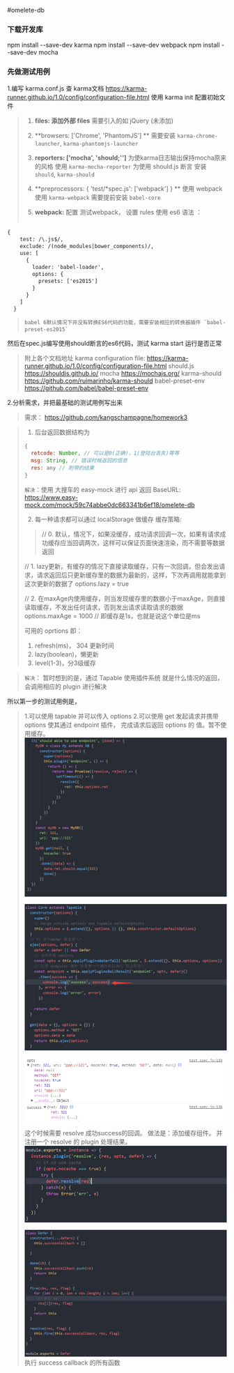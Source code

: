 #omelete-db

### 下载开发库
npm install --save-dev karma
npm install --save-dev webpack
npm install --save-dev mocha

### 先做测试用例
1.编写 karma.conf.js
查 karma文档  https://karma-runner.github.io/1.0/config/configuration-file.html
使用 karma init 配置初始文件
> 1. **files:  添加外部 files**
> 需要引入的如 jQuery (未添加)
>   
> 2. **browsers:  ['Chrome', 'PhantomJS'] **
> 需要安装 `karma-chrome-launcher`, `karma-phantomjs-launcher`
> 
> 3. **reporters: ['mocha', 'should;'']**
> 为使karma日志输出保持mocha原来的风格 使用 `karma-mocha-reporter`
> 为使用 should.js 断言 安装 `should`, `karma-should`
> 
> 4. **preprocessors: { 'test/*spec.js': ['webpack'] } **
> 使用 webpack  使用 `karma-webpack`  需要提前安装 `babel-core`
> 5. **webpack:** 配置 测试webpack，
> 设置 rules 使用 es6 语法 ：
> ```javascript
	{
        test: /\.js$/,
        exclude: /(node_modules|bower_components)/,
        use: [
          {
            loader: 'babel-loader',
            options: {
              presets: ['es2015']
            }
          }
        ]
      }
> ```
> babel 6默认情况下并没有转换ES6代码的功能，需要安装相应的转换器插件 `babel-preset-es2015`

然后在spec.js编写使用should断言的es6代码，测试 karma start 运行是否正常
> 附上各个文档地址
> karma configuration file: https://karma-runner.github.io/1.0/config/configuration-file.html
> should.js https://shouldjs.github.io/
> mocha https://mochajs.org/
> karma-should https://github.com/ruimarinho/karma-should
> babel-preset-env https://github.com/babel/babel-preset-env

2.分析需求，并把最基础的测试用例写出来
> 需求： https://github.com/kangschampagne/homework3

> 1. 后台返回数据结构为
> ```javascript
> {
>   retcode: Number, // 可以是0(正确)，1(登陆台丢失)等等
>   msg: String, // 错误时候返回的信息
>   res: any // 附带的结果
> }
> ```
>  `解决`：使用 大搜车的 easy-mock 进行 api 返回
>  BaseURL: https://www.easy-mock.com/mock/59c74abbe0dc663341b6ef18/omelete-db
> 
> 2. 每一种请求都可以通过 localStorage 做缓存
> 缓存策略: 
>> // 0. 默认，情况下，如果没缓存，成功请求回调一次，如果有请求成功缓存应当回调两次，这样可以保证页面快速渲染，而不需要等数据返回
>> 
>// 1. lazy更新，有缓存的情况下直接读取缓存，只有一次回调，但会发出请求，请求返回后只更新缓存里的数据为最新的，这样，下次再调用就能拿到这次更新的数据了
> options.lazy = true
>>
>// 2. 在maxAge内使用缓存，则当发现缓存里的数据小于maxAge，则直接读取缓存，不发出任何请求，否则发出请求读取请求的数据
>options.maxAge = 1000 // 即缓存是1s，也就是说这个单位是ms
>  
> 可用的 oprtions 即：
> 1. refresh(ms)， 304 更新时间
> 2. lazy(boolean)，懒更新
> 3. level(1-3)，分3级缓存

>`解决`： 暂时想到的是，通过 Tapable 使用插件系统
> 就是什么情况的返回，会调用相应的 plugin 进行解决

 所以第一步的测试用例是， 
>1.可以使用 tapable 并可以传入 options 
>2.可以使用 get 发起请求并携带 options 使其通过 endpoint 插件， 完成请求后返回 options 的 值。暂不使用缓存。
>![Alt text](./1.png)
>
>![Alt text](./2.png)
>
>![Alt text](./3.png)
>
>这个时候需要 resolve  成功success的回调。
>做法是：添加缓存组件。 并注册一个 resolve 的 plugin 处理结果。
>![Alt text](./4.png)
>
>![Alt text](./5.png)
>执行 success callback 的所有函数




